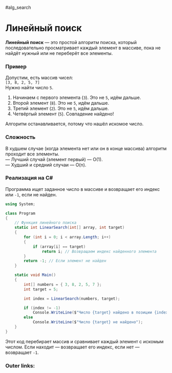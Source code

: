 #alg_search
# Линейный поиск

**Линейный поиск** — это простой алгоритм поиска, который последовательно просматривает каждый элемент в массиве, пока не найдёт нужный или не переберёт все элементы.

### **Пример**

Допустим, есть массив чисел:  
`[3, 8, 2, 5, 7]`  
Нужно найти число `5`.

1. Начинаем с первого элемента (`3`). Это не `5`, идём дальше.
2. Второй элемент (`8`). Это не `5`, идём дальше.
3. Третий элемент (`2`). Это не `5`, идём дальше.
4. Четвёртый элемент (`5`). Совпадение найдено!

Алгоритм останавливается, потому что нашёл искомое число.

### **Сложность**

В худшем случае (когда элемента нет или он в конце массива) алгоритм проходит все элементы.  
— Лучший случай (элемент первый) — O(1).  
— Худший и средний случаи — O(n).

### **Реализация на C#**

Программа ищет заданное число в массиве и возвращает его индекс или `-1`, если не найден.

```csharp
using System;

class Program
{
    // Функция линейного поиска
    static int LinearSearch(int[] array, int target)
    {
        for (int i = 0; i < array.Length; i++)
        {
            if (array[i] == target)
                return i; // Возвращаем индекс найденного элемента
        }
        return -1; // Если элемент не найден
    }

    static void Main()
    {
        int[] numbers = { 3, 8, 2, 5, 7 };
        int target = 5;

        int index = LinearSearch(numbers, target);

        if (index != -1)
            Console.WriteLine($"Число {target} найдено в позиции {index}");
        else
            Console.WriteLine($"Число {target} не найдено");
    }
}
```

Этот код перебирает массив и сравнивает каждый элемент с искомым числом. Если находит — возвращает его индекс, если нет — возвращает `-1`.

### Outer links:

